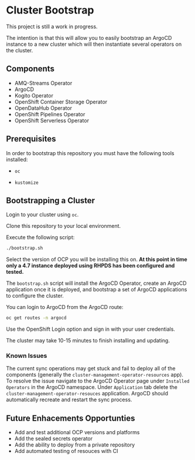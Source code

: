 # Cluster Bootstrap

This project is still a work in progress.

The intention is that this will allow you to easily bootstrap an ArgoCD instance to a new cluster which will then instantiate several operators on the cluster.

## Components

- AMQ-Streams Operator
- ArgoCD
- Kogito Operator
- OpenShift Container Storage Operator
- OpenDataHub Operator
- OpenShift Pipelines Operator
- OpenShift Serverless Operator

## Prerequisites

In order to bootstrap this repository you must have the following tools installed:

- `oc`

- `kustomize`

## Bootstrapping a Cluster

Login to your cluster using `oc`.

Clone this repository to your local environment.

Execute the following script:

```sh
./bootstrap.sh
```

Select the version of OCP you will be installing this on.  **At this point in time only a 4.7 instance deployed using RHPDS has been configured and tested.**

The `bootstrap.sh` script will install the ArgoCD Operator, create an ArgoCD application once it is deployed, and bootstrap a set of ArgoCD applications to configure the cluster.

You can login to ArgoCD from the ArgoCD route:

```sh
oc get routes -n argocd
```

Use the OpenShift Login option and sign in with your user credentials.

The cluster may take 10-15 minutes to finish installing and updating.

### Known Issues

The current sync operations may get stuck and fail to deploy all of the components (generally the `cluster-management-operator-resources` app).  To resolve the issue navigate to the ArgoCD Operator page under `Installed Operators` in the ArgoCD namespace.  Under `Application` tab delete the `cluster-management-operator-resouces` application.  ArgoCD should automatically recreate and restart the sync process.

## Future Enhacements Opportunties

- Add and test additional OCP versions and platforms
- Add the sealed secrets operator
- Add the ability to deploy from a private repository
- Add automated testing of resouces with CI
